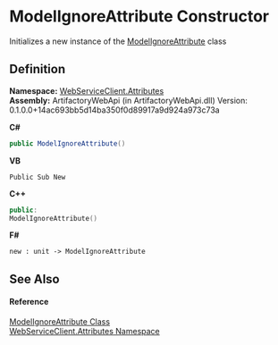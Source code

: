 # ModelIgnoreAttribute Constructor


Initializes a new instance of the <a href="13262289-fa63-e03e-f5c7-0ddf38535a8a">ModelIgnoreAttribute</a> class



## Definition
**Namespace:** <a href="cd791089-7108-c03a-6f29-5b3d79b0fadf">WebServiceClient.Attributes</a>  
**Assembly:** ArtifactoryWebApi (in ArtifactoryWebApi.dll) Version: 0.1.0.0+14ac693bb5d14ba350f0d89917a9d924a973c73a

**C#**
``` C#
public ModelIgnoreAttribute()
```
**VB**
``` VB
Public Sub New
```
**C++**
``` C++
public:
ModelIgnoreAttribute()
```
**F#**
``` F#
new : unit -> ModelIgnoreAttribute
```



## See Also


#### Reference
<a href="13262289-fa63-e03e-f5c7-0ddf38535a8a">ModelIgnoreAttribute Class</a>  
<a href="cd791089-7108-c03a-6f29-5b3d79b0fadf">WebServiceClient.Attributes Namespace</a>  
